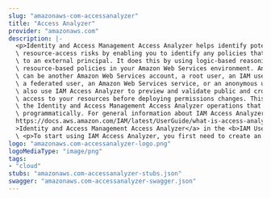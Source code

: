 ```yaml
---
slug: "amazonaws-com-accessanalyzer"
title: "Access Analyzer"
provider: "amazonaws.com"
description: |-
  <p>Identity and Access Management Access Analyzer helps identify potential\
  \ resource-access risks by enabling you to identify any policies that grant access\
  \ to an external principal. It does this by using logic-based reasoning to analyze\
  \ resource-based policies in your Amazon Web Services environment. An external principal\
  \ can be another Amazon Web Services account, a root user, an IAM user or role,\
  \ a federated user, an Amazon Web Services service, or an anonymous user. You can\
  \ also use IAM Access Analyzer to preview and validate public and cross-account\
  \ access to your resources before deploying permissions changes. This guide describes\
  \ the Identity and Access Management Access Analyzer operations that you can call\
  \ programmatically. For general information about IAM Access Analyzer, see <a href=\"\
  https://docs.aws.amazon.com/IAM/latest/UserGuide/what-is-access-analyzer.html\"\
  >Identity and Access Management Access Analyzer</a> in the <b>IAM User Guide</b>.</p>\
  \ <p>To start using IAM Access Analyzer, you first need to create an analyzer.</p>
logo: "amazonaws.com-accessanalyzer-logo.png"
logoMediaType: "image/png"
tags:
- "cloud"
stubs: "amazonaws.com-accessanalyzer-stubs.json"
swagger: "amazonaws.com-accessanalyzer-swagger.json"
---
```

